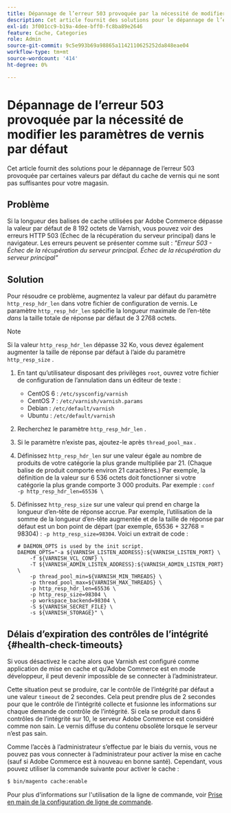 ```yaml
---
title: Dépannage de l’erreur 503 provoquée par la nécessité de modifier les paramètres de vernis par défaut
description: Cet article fournit des solutions pour le dépannage de l’erreur 503 provoquée par certaines valeurs par défaut du cache de vernis qui ne sont pas suffisantes pour votre magasin.
exl-id: 3f001cc9-b19a-4dee-bff0-fc8ba89e2646
feature: Cache, Categories
role: Admin
source-git-commit: 9c5e993b69a98865a1142110625252da848eae04
workflow-type: tm+mt
source-wordcount: '414'
ht-degree: 0%

---
```


# Dépannage de l’erreur 503 provoquée par la nécessité de modifier les paramètres de vernis par défaut

Cet article fournit des solutions pour le dépannage de l’erreur 503 provoquée par certaines valeurs par défaut du cache de vernis qui ne sont pas suffisantes pour votre magasin.

## Problème

Si la longueur des balises de cache utilisées par Adobe Commerce dépasse la valeur par défaut de 8 192 octets de Varnish, vous pouvez voir des erreurs HTTP 503 (Échec de la récupération du serveur principal) dans le navigateur. Les erreurs peuvent se présenter comme suit : *&quot;Erreur 503 - Échec de la récupération du serveur principal. Échec de la récupération du serveur principal&quot;*

## Solution

Pour résoudre ce problème, augmentez la valeur par défaut du paramètre `http_resp_hdr_len` dans votre fichier de configuration de vernis. Le paramètre `http_resp_hdr_len` spécifie la longueur maximale de l’en-tête *dans* la taille totale de réponse par défaut de 3 2768 octets.

>[!NOTE]
>
>Si la valeur `http_resp_hdr_len` dépasse 32 Ko, vous devez également augmenter la taille de réponse par défaut à l’aide du paramètre `http_resp_size` .

1. En tant qu’utilisateur disposant des privilèges `root`, ouvrez votre fichier de configuration de l’annulation dans un éditeur de texte :
   * CentOS 6 : `/etc/sysconfig/varnish`
   * CentOS 7 : `/etc/varnish/varnish.params`
   * Debian : `/etc/default/varnish`
   * Ubuntu : `/etc/default/varnish`
1. Recherchez le paramètre `http_resp_hdr_len` .
1. Si le paramètre n’existe pas, ajoutez-le après `thread_pool_max` .
1. Définissez `http_resp_hdr_len` sur une valeur égale au nombre de produits de votre catégorie la plus grande multipliée par 21. (Chaque balise de produit comporte environ 21 caractères.)    Par exemple, la définition de la valeur sur 6 536 octets doit fonctionner si votre catégorie la plus grande comporte 3 000 produits.    Par exemple :    ```conf    -p http_resp_hdr_len=65536 \    ```
1. Définissez `http_resp_size` sur une valeur qui prend en charge la longueur d’en-tête de réponse accrue.    Par exemple, l’utilisation de la somme de la longueur d’en-tête augmentée et de la taille de réponse par défaut est un bon point de départ (par exemple, 65536 + 32768 = 98304) : `-p http_resp_size=98304`. Voici un extrait de code :

   ```
   # DAEMON_OPTS is used by the init script.
   DAEMON_OPTS="-a ${VARNISH_LISTEN_ADDRESS}:${VARNISH_LISTEN_PORT} \
       -f ${VARNISH_VCL_CONF} \
       -T ${VARNISH_ADMIN_LISTEN_ADDRESS}:${VARNISH_ADMIN_LISTEN_PORT} \
       -p thread_pool_min=${VARNISH_MIN_THREADS} \
       -p thread_pool_max=${VARNISH_MAX_THREADS} \
       -p http_resp_hdr_len=65536 \
       -p http_resp_size=98304 \
       -p workspace_backend=98304 \
       -S ${VARNISH_SECRET_FILE} \
       -s ${VARNISH_STORAGE}" \
   ```

## Délais d’expiration des contrôles de l’intégrité {#health-check-timeouts}

Si vous désactivez le cache alors que Varnish est configuré comme application de mise en cache et qu’Adobe Commerce est en mode développeur, il peut devenir impossible de se connecter à l’administrateur.

Cette situation peut se produire, car le contrôle de l’intégrité par défaut a une valeur `timeout` de 2 secondes. Cela peut prendre plus de 2 secondes pour que le contrôle de l’intégrité collecte et fusionne les informations sur chaque demande de contrôle de l’intégrité. Si cela se produit dans 6 contrôles de l’intégrité sur 10, le serveur Adobe Commerce est considéré comme non sain. Le vernis diffuse du contenu obsolète lorsque le serveur n’est pas sain.

Comme l’accès à l’administrateur s’effectue par le biais du vernis, vous ne pouvez pas vous connecter à l’administrateur pour activer la mise en cache (sauf si Adobe Commerce est à nouveau en bonne santé). Cependant, vous pouvez utiliser la commande suivante pour activer le cache :

```bash
$ bin/magento cache:enable
```

Pour plus d&#39;informations sur l&#39;utilisation de la ligne de commande, voir [Prise en main de la configuration de ligne de commande](https://devdocs.magento.com/guides/v2.3/config-guide/cli/config-cli-subcommands.html).

